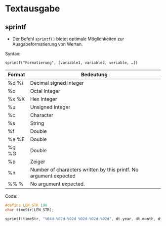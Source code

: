 # Textausgabe

## sprintf

* Der Befehl `sprintf()` bietet optimale Möglichkeiten zur Ausgabeformatierung von Werten. 

Syntax:

`sprintf("Formatierung", [variable1, variable2, veriable, …])`

| Format | Bedeutung                                                         |
|--------|-------------------------------------------------------------------|
| %d %i  | Decimal signed Integer                                            |
| %o     | Octal Integer                                                     |
| %x %X  | Hex Integer                                                       |
| %u     | Unsigned Integer                                                  |
| %c     | Character                                                         |
| %s     | String                                                            |
| %f     | Double                                                            |
| %e %E  | Double                                                            |
| %g %G  | Double                                                            |
| %p     | Zeiger                                                            |
| %n     | Number of characters written by this printf. No argument expected |
| %% %   | No argument expected.                                             |

Code:

```c
#define LEN_STR 100
char timeStr[LEN_STR];

sprintf(timeStr, "%04d-%02d-%02d %02d-%02d-%02d", dt.year, dt.month, dt.day, dt.hour, dt.minute, dt.second);
```